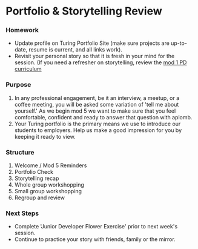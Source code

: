 # Portfolio & Storytelling Review

### Homework
  - Update profile on Turing Portfolio Site (make sure projects are up-to-date, resume is current, and all links work).
  - Revisit your personal story so that it is fresh in your mind for the session. (If you need a refresher on storytelling, review the [mod 1 PD curriculum](https://github.com/turingschool/career-development-curriculum/tree/master/module_one)
### Purpose
   1) In any professional engagement, be it an interview, a meetup, or a coffee meeting, you will be asked some variation of 'tell me about yourself.' As we begin mod 5 we want to make sure that you feel comfortable, confident and ready to answer that question with aplomb.
   2) Your Turing portfolio is the primary means we use to introduce our students to employers. Help us make a good impression for you by keeping it ready to view. 
### Structure
  1) Welcome / Mod 5 Reminders
  2) Portfolio Check
  3) Storytelling recap
  4) Whole group workshopping
  5) Small group workshopping
  6) Regroup and review

### Next Steps
  - Complete 'Junior Developer Flower Exercise' prior to next week's session.
  - Continue to practice your story with friends, family or the mirror.

